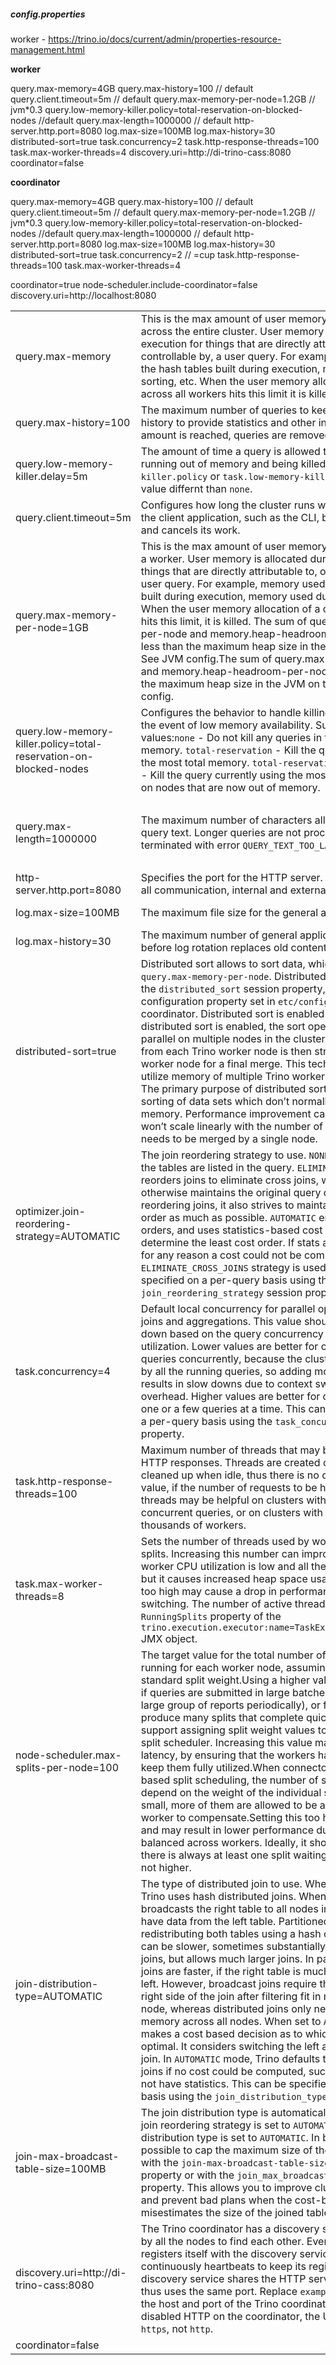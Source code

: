 ##### config.properties

worker  - https://trino.io/docs/current/admin/properties-resource-management.html

**worker**

query.max-memory=4GB
 	query.max-history=100 // default
 query.client.timeout=5m // default
 query.max-memory-per-node=1.2GB // jvm*0.3
 query.low-memory-killer.policy=total-reservation-on-blocked-nodes //default
 query.max-length=1000000  // default
 http-server.http.port=8080
 log.max-size=100MB
 log.max-history=30
 distributed-sort=true
 task.concurrency=2
 task.http-response-threads=100 
 task.max-worker-threads=4
 discovery.uri=http://di-trino-cass:8080
 coordinator=false





**coordinator**



query.max-memory=4GB
 	query.max-history=100 // default
 query.client.timeout=5m // default
 query.max-memory-per-node=1.2GB // jvm*0.3
 query.low-memory-killer.policy=total-reservation-on-blocked-nodes //default
 query.max-length=1000000  // default
 http-server.http.port=8080
 log.max-size=100MB
 log.max-history=30
 distributed-sort=true
 task.concurrency=2      // =cup 
 task.http-response-threads=100 
 task.max-worker-threads=4

coordinator=true
       node-scheduler.include-coordinator=false
       discovery.uri=http://localhost:8080



|                                                              |                                                              |                                                              |
| ------------------------------------------------------------ | ------------------------------------------------------------ | ------------------------------------------------------------ |
| query.max-memory                                             | This is the max amount of user memory a query can use across the entire cluster. User memory is allocated during execution for things that are directly attributable to, or controllable by, a user query. For example, memory used by the hash tables built during execution, memory used during sorting, etc. When the user memory allocation of a query across all workers hits this limit it is killed.**Default value:** `20GB` | <= pod memory                                                |
| query.max-history=100                                        | The maximum number of queries to keep in the query history to provide statistics and other information. If this amount is reached, queries are removed based on age. | **Default value:** `100`                                     |
| query.low-memory-killer.delay=5m                             | The amount of time a query is allowed to recover between running out of memory and being killed, if `query.low-memory-killer.policy` or `task.low-memory-killer.policy` is set to value differnt than `none`. | **Default value:** `5m`                                      |
| query.client.timeout=5m                                      | Configures how long the cluster runs without contact from the client application, such as the CLI, before it abandons and cancels its work. | **Default value:** `5m`                                      |
| query.max-memory-per-node=1GB                                | This is the max amount of user memory a query can use on a worker. User memory is allocated during execution for things that are directly attributable to, or controllable by, a user query. For example, memory used by the hash tables built during execution, memory used during sorting, etc. When the user memory allocation of a query on any worker hits this limit, it is killed.  The sum of query.max-memory-per-node and memory.heap-headroom-per-node must be less than the maximum heap size in the JVM on the node. See JVM config.The sum of query.max-memory-per-node and memory.heap-headroom-per-node must be less than the maximum heap size in the JVM on the node. See JVM config. | **Default value:** (JVM max memory * 0.3)                    |
| query.low-memory-killer.policy=total-reservation-on-blocked-nodes | Configures the behavior to handle killing running queries in the event of low memory availability. Supports the following values:`none` - Do not kill any queries in the event of low memory. `total-reservation` - Kill the query currently using the most total memory. `total-reservation-on-blocked-nodes` - Kill the query currently using the most memory specifically on nodes that are now out of memory. | **Default value:** `total-reservation-on-blocked-nodes`      |
| query.max-length=1000000                                     | The maximum number of characters allowed for the SQL query text. Longer queries are not processed, and terminated with error `QUERY_TEXT_TOO_LARGE`. | **Default value:** `1,000,000` **Maximum value:** `1,000,000,000` |
| http-server.http.port=8080                                   | Specifies the port for the HTTP server. Trino uses HTTP for all communication, internal and external. |                                                              |
| log.max-size=100MB                                           | The maximum file size for the general application log file.  | **Default value:** `100MB`                                   |
| log.max-history=30                                           | The maximum number of general application log files to use, before log rotation replaces old content. | **Default value:** `30`                                      |
| distributed-sort=true                                        | Distributed sort allows to sort data, which exceeds `query.max-memory-per-node`. Distributed sort is enabled via the `distributed_sort` session property, or `distributed-sort` configuration property set in `etc/config.properties` of the coordinator. Distributed sort is enabled by default.When distributed sort is enabled, the sort operator executes in parallel on multiple nodes in the cluster. Partially sorted data from each Trino worker node is then streamed to a single worker node for a final merge. This technique allows to utilize memory of multiple Trino worker nodes for sorting. The primary purpose of distributed sort is to allow for sorting of data sets which don’t normally fit into single node memory. Performance improvement can be expected, but it won’t scale linearly with the number of nodes, since the data needs to be merged by a single node. |                                                              |
| optimizer.join-reordering-strategy=AUTOMATIC                 | The join reordering strategy to use. `NONE` maintains the order the tables are listed in the query. `ELIMINATE_CROSS_JOINS` reorders joins to eliminate cross joins, where possible, and otherwise maintains the original query order. When reordering joins, it also strives to maintain the original table order as much as possible. `AUTOMATIC` enumerates possible orders, and uses statistics-based cost estimation to determine the least cost order. If stats are not available, or if for any reason a cost could not be computed, the `ELIMINATE_CROSS_JOINS` strategy is used. This can be specified on a per-query basis using the `join_reordering_strategy` session property. | **Default value:** `AUTOMATIC`                               |
| task.concurrency=4                                           | Default local concurrency for parallel operators, such as joins and aggregations. This value should be adjusted up or down based on the query concurrency and worker resource utilization. Lower values are better for clusters that run many queries concurrently, because the cluster is already utilized by all the running queries, so adding more concurrency results in slow downs due to context switching and other overhead. Higher values are better for clusters that only run one or a few queries at a time. This can also be specified on a per-query basis using the `task_concurrency` session property. | he number of physical CPUs of the node, with a minimum value of 2 and a maximum of 32 |
| task.http-response-threads=100                               | Maximum number of threads that may be created to handle HTTP responses. Threads are created on demand and are cleaned up when idle, thus there is no overhead to a large value, if the number of requests to be handled is small. More threads may be helpful on clusters with a high number of concurrent queries, or on clusters with hundreds or thousands of workers. | **Default value:** `100`                                     |
| task.max-worker-threads=8                                    | Sets the number of threads used by workers to process splits. Increasing this number can improve throughput, if worker CPU utilization is low and all the threads are in use, but it causes increased heap space usage. Setting the value too high may cause a drop in performance due to a context switching. The number of active threads is available via the `RunningSplits` property of the `trino.execution.executor:name=TaskExecutor.RunningSplits` JMX object. | Node CPUs * 2                                                |
| node-scheduler.max-splits-per-node=100                       | The target value for the total number of splits that can be running for each worker node, assuming all splits have the standard split weight.Using a higher value is recommended, if queries are submitted in large batches (e.g., running a large group of reports periodically), or for connectors that produce many splits that complete quickly but do not support assigning split weight values to express that to the split scheduler. Increasing this value may improve query latency, by ensuring that the workers have enough splits to keep them fully utilized.When connectors do support weight based split scheduling, the number of splits assigned will depend on the weight of the individual splits. If splits are small, more of them are allowed to be assigned to each worker to compensate.Setting this too high wastes memory and may result in lower performance due to splits not being balanced across workers. Ideally, it should be set such that there is always at least one split waiting to be processed, but not higher. | **Default value:** `100`                                     |
| join-distribution-type=AUTOMATIC                             | The type of distributed join to use. When set to `PARTITIONED`, Trino uses hash distributed joins. When set to `BROADCAST`, it broadcasts the right table to all nodes in the cluster that have data from the left table. Partitioned joins require redistributing both tables using a hash of the join key. This can be slower, sometimes substantially, than broadcast joins, but allows much larger joins. In particular broadcast joins are faster, if the right table is much smaller than the left. However, broadcast joins require that the tables on the right side of the join after filtering fit in memory on each node, whereas distributed joins only need to fit in distributed memory across all nodes. When set to `AUTOMATIC`, Trino makes a cost based decision as to which distribution type is optimal. It considers switching the left and right inputs to the join. In `AUTOMATIC` mode, Trino defaults to hash distributed joins if no cost could be computed, such as if the tables do not have statistics. This can be specified on a per-query basis using the `join_distribution_type` session property. | **Default value:** `AUTOMATIC`                               |
| join-max-broadcast-table-size=100MB                          | The join distribution type is automatically chosen when the join reordering strategy is set to `AUTOMATIC` or when the join distribution type is set to `AUTOMATIC`. In both cases, it is possible to cap the maximum size of the replicated table with the `join-max-broadcast-table-size` configuration property or with the `join_max_broadcast_table_size` session property. This allows you to improve cluster concurrency and prevent bad plans when the cost-based optimizer misestimates the size of the joined tables. | By default, the replicated table size is capped to 100MB.    |
| discovery.uri=http://di-trino-cass:8080                      | The Trino coordinator has a discovery service that is used by all the nodes to find each other. Every Trino instance registers itself with the discovery service on startup and continuously heartbeats to keep its registration active. The discovery service shares the HTTP server with Trino and thus uses the same port. Replace `example.net:8080` to match the host and port of the Trino coordinator. If you have disabled HTTP on the coordinator, the URI scheme must be `https`, not `http`. |                                                              |
| coordinator=false                                            |                                                              |                                                              |





